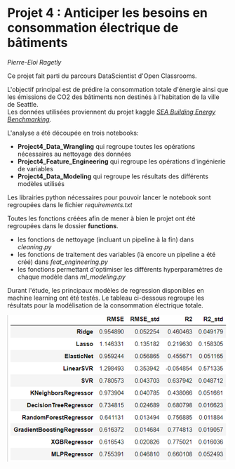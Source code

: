# Projet 4 : Anticiper les besoins en consommation électrique de bâtiments
*Pierre-Eloi Ragetly*

Ce projet fait parti du parcours DataScientist d'Open Classrooms.

L'objectif principal est de prédire la consommation totale d'énergie ainsi que les émissions de CO2 des bâtiments non destinés à l'habitation de la ville de Seattle.  
Les données utilisées proviennent du projet kaggle [*SEA Building Energy Benchmarking*](https://www.kaggle.com/city-of-seattle/sea-building-energy-benchmarking#2015-building-energy-benchmarking.csv).

L'analyse a été découpée en trois notebooks:
- **Project4_Data_Wrangling** qui regroupe toutes les opérations nécessaires au nettoyage des données
- **Project4_Feature_Engineering** qui regroupe les opérations d'ingénierie de variables
- **Project4_Data_Modeling** qui regroupe les résultats des différents modèles utilisés

Les librairies python nécessaires pour pouvoir lancer le notebook sont regroupées dans le fichier *requirements.txt*

Toutes les fonctions créées afin de mener à bien le projet ont été regroupées dans le dossier **functions**.
- les fonctions de nettoyage (incluant un pipeline à la fin) dans *cleaning.py*
- les fonctions de traitement des variables (là encore un pipeline a été créé) dans *feat_engineering.py*
- les fonctions permettant d'optimiser les différents hyperparamètres de chaque modèle dans *ml_modeling.py*

Durant l'étude, les principaux modèles de regression disponibles en machine learning ont été testés. Le tableau ci-dessous regroupe les résultats pour la modélisation de la consommation électrique totale.

![total consumption model results](/charts/models_total_consumption.png "Total consumption modeling results")
